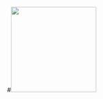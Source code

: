 #<img src="https://user-images.githubusercontent.com/64865400/223091301-f52756ce-8ba9-4302-a02b-6c5970bbcac1.png" width="200" height="200" />

